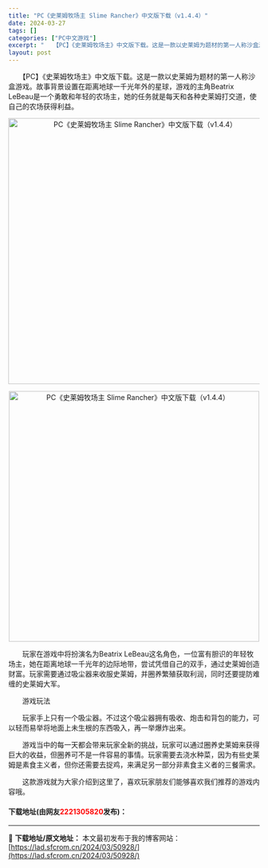 ```yaml
---
title: "PC《史莱姆牧场主 Slime Rancher》中文版下载（v1.4.4）"
date: 2024-03-27
tags: []
categories: ["PC中文游戏"]
excerpt: "　　【PC】《史莱姆牧场主》中文版下载。这是一款以史莱姆为题材的第一人称沙盒游戏。故事背景设置在距离地球一千光年外的星球，游戏的主角Beatrix LeBeau是一个勇敢和年轻的农场主，她的任务就是每天和各种史莱姆打交道，使自己的农场获得利益。 　　玩家在游戏中将扮演名为Beatrix LeBeau&hellip;"
layout: post
---
```


 <p>　　【PC】《史莱姆牧场主》中文版下载。这是一款以史莱姆为题材的第一人称沙盒游戏。故事背景设置在距离地球一千光年外的星球，游戏的主角Beatrix LeBeau是一个勇敢和年轻的农场主，她的任务就是每天和各种史莱姆打交道，使自己的农场获得利益。</p> <p align="center"><img align="" border="0" src="https://lad.sfcrom.cn/wp-content/uploads/2024/03/20240327_66039eda2fe9d.webp" width="533" alt="PC《史莱姆牧场主 Slime Rancher》中文版下载（v1.4.4）" /></p> <p align="center"><img align="" border="0" src="https://lad.sfcrom.cn/wp-content/uploads/2024/03/20240327_66039eda879f8.webp" width="502" alt="PC《史莱姆牧场主 Slime Rancher》中文版下载（v1.4.4）" /></p> <p>　　玩家在游戏中将扮演名为Beatrix LeBeau这名角色，一位富有胆识的年轻牧场主，她在距离地球一千光年的边际地带，尝试凭借自己的双手，通过史莱姆创造财富。玩家需要通过吸尘器来收服史莱姆，并圈养繁殖获取利润，同时还要提防难缠的史莱姆大军。</p> <p>　　游戏玩法</p> <p>　　玩家手上只有一个吸尘器。不过这个吸尘器拥有吸收、炮击和背包的能力，可以轻而易举将地面上未生根的东西吸入，再一举爆炸出来。</p> <p>　　游戏当中的每一天都会带来玩家全新的挑战，玩家可以通过圈养史莱姆来获得巨大的收益，但圈养可不是一件容易的事情。玩家需要去浇水种菜，因为有些史莱姆是素食主义者，但你还需要去捉鸡，来满足另一部分非素食主义者的三餐需求。</p> <p>　　这款游戏就为大家介绍到这里了，喜欢玩家朋友们能够喜欢我们推荐的游戏内容哦。</p> <p><h4>下载地址(由网友<font color="red">2221305820</font>发布)：</h4></p> 

---
📖 **下载地址/原文地址：** 本文最初发布于我的博客网站：[https://lad.sfcrom.cn/2024/03/50928/](https://lad.sfcrom.cn/2024/03/50928/)
